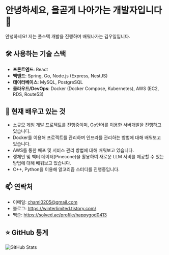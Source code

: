 # 안녕하세요, 올곧게 나아가는 개발자입니다 👋

안녕하세요! 저는 풀스택 개발을 진행하며 배워나가는 김우일입니다.

## 🛠️ 사용하는 기술 스택

- **프론트엔드**: React
- **백엔드**: Spring, Go, Node.js (Express, NestJS)
- **데이터베이스**: MySQL, PostgreSQL
- **클라우드/DevOps**: Docker (Docker Compose, Kubernetes), AWS (EC2, RDS, Route53)

## 🌱 현재 배우고 있는 것

- 소규모 게임 개발 프로젝트를 진행중이며, Go언어를 이용한 서버개발을 진행하고 있습니다.
- Docker를 이용해 프로젝트를 관리하며 인프라를 관리하는 방법에 대해 배워보고 있습니다.
- AWS를 통한 배포 및 서비스 관리 방법에 대해 배워보고 있습니다.
- 랭체인 및 벡터 데이터(Pinecone)을 활용하여 새로운 LLM 서비를 제공할 수 있는 방법에 대해 배워보고 있습니다.
- C++, Python을 이용해 알고리즘 스터디를 진행중입니다.

## 📫 연락처

- 이메일: chami0205@gmail.com
- 블로그: https://winterlimited.tistory.com/
- 백준: https://solved.ac/profile/happygod0413

## ⭐ GitHub 통계

![GitHub Stats](https://github-readme-stats.vercel.app/api?username=WinterLimited&show_icons=true&hide_title=true&count_private=true&hide=prs&theme=default_repocard)
